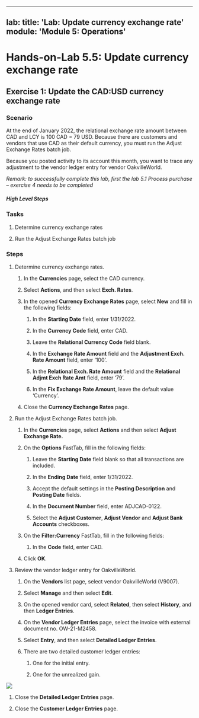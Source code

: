 
---
lab:
    title: 'Lab: Update currency exchange rate'
    module: 'Module 5: Operations'
---

Hands-on-Lab 5.5: Update currency exchange rate
===============================================

Exercise 1: Update the CAD:USD currency exchange rate
-----------------------------------------------------

### Scenario

At the end of January 2022, the relational exchange rate amount between CAD and
LCY is 100 CAD = 79 USD. Because there are customers and vendors that use CAD as
their default currency, you must run the Adjust Exchange Rates batch job.

Because you posted activity to its account this month, you want to trace any
adjustment to the vendor ledger entry for vendor OakvilleWorld.

*Remark: to successfully complete this lab, first the lab 5.1 Process purchase –
exercise 4 needs to be completed*

##### **High Level Steps**

### Tasks

1.  Determine currency exchange rates

2.  Run the Adjust Exchange Rates batch job

### Steps

1.  Determine currency exchange rates.

    1.  In the **Currencies** page, select the CAD currency.

    2.  Select **Actions**, and then select **Exch. Rates**.

    3.  In the opened **Currency Exchange Rates** page, select **New** and fill
        in the following fields:

        1.  In the **Starting Date** field, enter 1/31/2022.

        2.  In the **Currency Code** field, enter CAD.

        3.  Leave the **Relational Currency Code** field blank.

        4.  In the **Exchange Rate Amount** field and the **Adjustment Exch.
            Rate Amount** field, enter ‘100’.

        5.  In the **Relational Exch. Rate Amount** field and the **Relational
            Adjmt Exch Rate Amt** field, enter ‘79’.

        6.  In the **Fix Exchange Rate Amount**, leave the default value
            ‘Currency’.

    4.  Close the **Currency Exchange Rates** page.

2.  Run the Adjust Exchange Rates batch job.

    1.  In the **Currencies** page, select **Actions** and then select **Adjust
        Exchange Rate.**

    2.  On the **Options** FastTab, fill in the following fields:

        1.  Leave the **Starting Date** field blank so that all transactions are
            included.

        2.  In the **Ending Date** field, enter 1/31/2022.

        3.  Accept the default settings in the **Posting Description** and
            **Posting Date** fields.

        4.  In the **Document Number** field, enter ADJCAD-0122.

        5.  Select the **Adjust Customer**, **Adjust Vendor** and **Adjust Bank
            Accounts** checkboxes.

    3.  On the **Filter:Currency** FastTab, fill in the following fields:

        1.  In the **Code** field, enter CAD.

    4.  Click **OK**.

3.  Review the vendor ledger entry for OakvilleWorld.

    1.  On the **Vendors** list page, select vendor OakvilleWorld (V9007).

    2.  Select **Manage** and then select **Edit**.

    3.  On the opened vendor card, select **Related**, then select **History**,
        and then **Ledger Entries**.

    4.  On the **Vendor Ledger Entries** page, select the invoice with external
        document no. OW-21-M2458.

    5.  Select **Entry**, and then select **Detailed Ledger Entries**.

    6.  There are two detailed customer ledger entries:

        1.  One for the initial entry.

        2.  One for the unrealized gain.

![](https://github.com/MicrosoftLearning/MB-800-Business-Central-Functional-Consultant/blob/master/Instructions/Labs/media/MB800_2021_Lab%205.5_detailed_customer_ledger_entries.png)

1.  Close the **Detailed Ledger Entries** page.

2.  Close the **Customer Ledger Entries** page.

